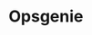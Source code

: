 <!--
---
title: "Opsgenie"
custom_edit_url: https://github.com/netdata/netdata/edit/master/health/notifications/opsgenie/README.md
---
-->

# Opsgenie